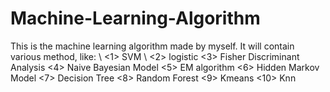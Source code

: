 # Machine-Learning-Algorithm
This is the machine learning algorithm made by myself. It will contain various method, like: \\
<1> SVM \\
<2> logistic
<3> Fisher Discriminant Analysis
<4> Naive Bayesian Model
<5> EM algorithm
<6> Hidden Markov Model
<7> Decision Tree
<8> Random Forest
<9> Kmeans
<10> Knn
